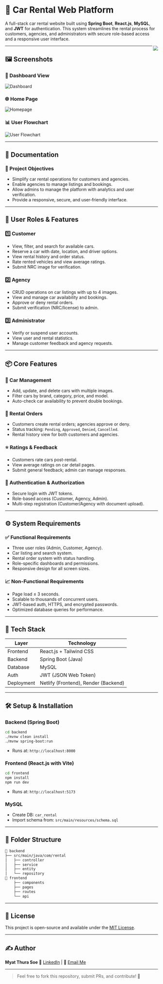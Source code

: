 # 🚗 Car Rental Web Platform

A full-stack car rental website built using **Spring Boot**, **React.js**, **MySQL**, and **JWT** for authentication. This system streamlines the rental process for customers, agencies, and administrators with secure role-based access and a responsive user interface.

<img
align="right"
src="https://visitor-badge.laobi.icu/badge?page_id=Car_Rental_Spring-boot_React"
/>

---

## 🖼️ Screenshots

### 🔧 Dashboard View

![Dashboard](https://github.com/user-attachments/assets/b0774ad8-27b6-406c-bb35-40abe519310a)

### 🌐 Home Page

![Homepage](https://github.com/user-attachments/assets/073cb8d3-b7a9-4ebb-808e-8ca8df2d701d)

### 📊 User Flowchart

![User Flowchart](https://github.com/user-attachments/assets/e6efec26-0056-411a-9ed3-5737e51a563e)

---

## 📘 Documentation

### 🌟 Project Objectives

* Simplify car rental operations for customers and agencies.
* Enable agencies to manage listings and bookings.
* Allow admins to manage the platform with analytics and user verification.
* Provide a responsive, secure, and user-friendly interface.

---

## 👥 User Roles & Features

### 1️⃣ **Customer**

* View, filter, and search for available cars.
* Reserve a car with date, location, and driver options.
* View rental history and order status.
* Rate rented vehicles and view average ratings.
* Submit NRC image for verification.

### 2️⃣ **Agency**

* CRUD operations on car listings with up to 4 images.
* View and manage car availability and bookings.
* Approve or deny rental orders.
* Submit verification (NRC/license) to admin.

### 3️⃣ **Administrator**

* Verify or suspend user accounts.
* View user and rental statistics.
* Manage customer feedback and agency requests.

---

## 📦 Core Features

### 🚗 Car Management

* Add, update, and delete cars with multiple images.
* Filter cars by brand, category, price, and model.
* Auto-check car availability to prevent double bookings.

### 📁 Rental Orders

* Customers create rental orders; agencies approve or deny.
* Status tracking: `Pending`, `Approved`, `Denied`, `Cancelled`.
* Rental history view for both customers and agencies.

### ⭐ Ratings & Feedback

* Customers rate cars post-rental.
* View average ratings on car detail pages.
* Submit general feedback; admin can manage responses.

### 🔐 Authentication & Authorization

* Secure login with JWT tokens.
* Role-based access (Customer, Agency, Admin).
* Multi-step registration (Customer/Agency with document upload).

---

## ⚙️ System Requirements

### ✅ Functional Requirements

* Three user roles (Admin, Customer, Agency).
* Car listing and search system.
* Rental order system with status handling.
* Role-specific dashboards and permissions.
* Responsive design for all screen sizes.

### 📈 Non-Functional Requirements

* Page load ≤ 3 seconds.
* Scalable to thousands of concurrent users.
* JWT-based auth, HTTPS, and encrypted passwords.
* Optimized database queries for performance.

---

## 🧹 Tech Stack

| Layer      | Technology                           |
| ---------- | ------------------------------------ |
| Frontend   | React.js + Tailwind CSS              |
| Backend    | Spring Boot (Java)                   |
| Database   | MySQL                                |
| Auth       | JWT (JSON Web Token)                 |
| Deployment | Netlify (Frontend), Render (Backend) |

---

## 🛠️ Setup & Installation

### Backend (Spring Boot)

```bash
cd backend
./mvnw clean install
./mvnw spring-boot:run
```

* Runs at: `http://localhost:8000`

### Frontend (React.js with Vite)

```bash
cd frontend
npm install
npm run dev
```

* Runs at: `http://localhost:5173`

### MySQL

* Create DB: `car_rental`
* Import schema from: `src/main/resources/schema.sql`

---

## 📁 Folder Structure

```bash
🔽️ backend
├── src/main/java/com/rental
│   ├── controller
│   ├── service
│   ├── entity
│   └── repository
🔽️ frontend
    ├── components
    ├── pages
    ├── routes
    └── api
```

---

## 📄 License

This project is open-source and available under the [MIT License](LICENSE).

---

## ✍️ Author

**Myat Thura Soe**
📧 [LinkedIn](https://www.linkedin.com/in/myatthurasoe) | 📨 [Email Me](mailto:your.email@example.com)

---

> Feel free to fork this repository, submit PRs, and contribute! 🚀


